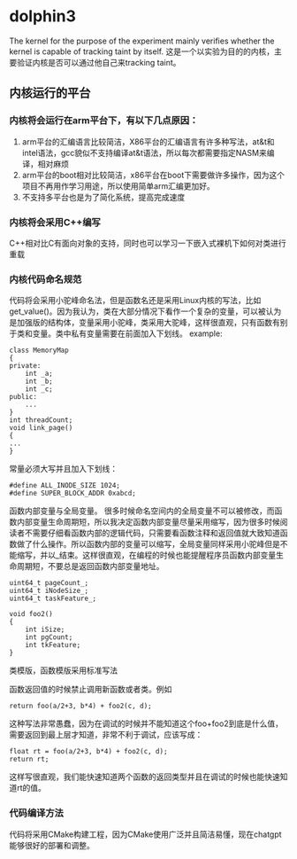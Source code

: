 # dolphin3
The kernel for the purpose of the experiment mainly verifies whether the kernel is capable of tracking taint by itself.
这是一个以实验为目的的内核，主要验证内核是否可以通过他自己来tracking taint。

## 内核运行的平台
### 内核将会运行在arm平台下，有以下几点原因：
1. arm平台的汇编语言比较简洁，X86平台的汇编语言有许多种写法，at&t和intel语法，gcc貌似不支持编译at&t语法，所以每次都需要指定NASM来编译，相对麻烦
2. arm平台的boot相对比较简洁，x86平台在boot下需要做许多操作，因为这个项目不再用作学习用途，所以使用简单arm汇编更加好。
3. 不支持多平台也是为了简化系统，提高完成速度


### 内核将会采用C++编写
C++相对比C有面向对象的支持，同时也可以学习一下嵌入式裸机下如何对类进行重载

### 内核代码命名规范
代码将会采用小驼峰命名法，但是函数名还是采用Linux内核的写法，比如get_value()。因为我认为，类在大部分情况下看作一个复杂的变量，可以被认为是加强版的结构体，变量采用小驼峰，类采用大驼峰，这样很直观，只有函数有别于类和变量。类中私有变量需要在前面加入下划线。
example:

    class MemoryMap
    {
    private:
        int _a;
        int _b;
        int _c;
    public:
        ...
    }
    int threadCount;
    void link_page()
    {
    ...
    }
常量必须大写并且加入下划线：

    #define ALL_INODE_SIZE 1024;
    #define SUPER_BLOCK_ADDR 0xabcd;

函数内部变量与全局变量。
很多时候命名空间内的全局变量不可以被修改，而函数内部变量生命周期短，所以我决定函数内部变量尽量采用缩写，因为很多时候阅读者不需要仔细看函数内部的逻辑代码，只需要看函数注释和返回值就大致知道函数做了什么操作。所以函数内部的变量可以缩写，全局变量同样采用小驼峰但是不能缩写，并以_结束。这样很直观，在编程的时候也能提醒程序员函数内部变量生命周期短，不要总是返回函数内部变量地址。

    uint64_t pageCount_;
    uint64_t iNodeSize_;
    uint64_t taskFeature_;
    
    void foo2()
    {
        int iSize;
        int pgCount;
        int tkFeature;
    }

类模版，函数模版采用标准写法

函数返回值的时候禁止调用新函数或者类。例如

    return foo(a/2+3, b*4) + foo2(c, d);

这种写法非常愚蠢，因为在调试的时候并不能知道这个foo+foo2到底是什么值，需要返回到最上层才知道，非常不利于调试，应该写成：

    float rt = foo(a/2+3, b*4) + foo2(c, d);
    return rt;

这样写很直观，我们能快速知道两个函数的返回类型并且在调试的时候也能快速知道rt的值。

### 代码编译方法
代码将采用CMake构建工程，因为CMake使用广泛并且简洁易懂，现在chatgpt能够很好的部署和调整。
